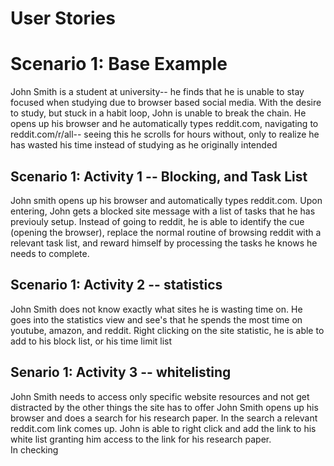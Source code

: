 # User Stories

# Scenario 1: Base Example
John Smith is a student at university-- he finds that he is unable to stay focused when studying due to browser based social media. With the desire to study, but stuck in a habit loop, John is unable to break the chain. He opens up his browser and he automatically types reddit.com, navigating to reddit.com/r/all-- seeing this he scrolls for hours without, only to realize he has wasted his time instead of studying as he originally intended

## Scenario 1: Activity 1 -- Blocking, and Task List
John smith opens up his browser and automatically types reddit.com. Upon entering, John gets a blocked site message with a list of tasks that he has previouly setup. Instead of going to reddit, he is able to identify the cue (opening the browser), replace the normal routine of browsing reddit with a relevant task list, and reward himself by processing the tasks he knows he needs to complete.

## Scenario 1: Activity 2 -- statistics
John Smith does not know exactly what sites he is wasting time on. He goes into the statistics view and see's that he spends the most time on youtube, amazon, and reddit. Right clicking on the site statistic, he is able to add to his block list, or his time limit list

## Senario 1: Activity 3 -- whitelisting
John Smith needs to access only specific website resources and not get distracted by the other things the site has to offer
John Smith opens up his browser and does a search for his research paper. In the search a relevant reddit.com link comes up. John is able to right click and add the link to his white list granting him access to the link for his research paper.  
In checking 

